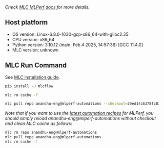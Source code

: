*Check [MLC MLPerf docs](https://docs.mlcommons.org/automotive) for more details.*

## Host platform

* OS version: Linux-6.8.0-1030-gcp-x86_64-with-glibc2.35
* CPU version: x86_64
* Python version: 3.10.12 (main, Feb  4 2025, 14:57:36) [GCC 11.4.0]
* MLC version: unknown

## MLC Run Command

See [MLC installation guide](https://docs.mlcommons.org/mlcflow/install/).

```bash
pip install -U mlcflow

mlc rm cache -f

mlc pull repo anandhu-eng@mlperf-automations --checkout=29ed14c6378fc031ebd5bd7fef581e300ce03bc0


```
*Note that if you want to use the [latest automation recipes](https://docs.mlcommons.org/inference) for MLPerf,
 you should simply reload anandhu-eng@mlperf-automations without checkout and clean MLC cache as follows:*

```bash
mlc rm repo anandhu-eng@mlperf-automations
mlc pull repo anandhu-eng@mlperf-automations
mlc rm cache -f

```